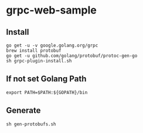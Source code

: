 # grpc-web-sample


## Install
``` shell
go get -u -v google.golang.org/grpc
brew install protobuf
go get -u github.com/golang/protobuf/protoc-gen-go
sh grpc-plugin-install.sh
```

## If not set Golang Path
``` shell
export PATH=$PATH:${GOPATH}/bin
```

## Generate
``` shell
sh gen-protobufs.sh
```
